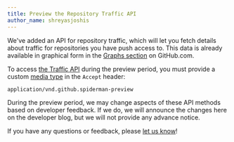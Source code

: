 ```yaml
---
title: Preview the Repository Traffic API
author_name: shreyasjoshis
---
```


 We've added an API for repository traffic, which will let you fetch details about traffic for repositories you have push access to. This data is already available in graphical form in the [Graphs section](https://help.github.com/articles/about-repository-graphs/#traffic) on GitHub.com.

To access [the Traffic API][docs] during the preview period, you must provide a custom [media type][media-type] in the `Accept` header:

    application/vnd.github.spiderman-preview

During the preview period, we may change aspects of these API methods based on developer feedback. If we do, we will announce the changes here on the developer blog, but we will not provide any advance notice.

If you have any questions or feedback, please [let us know][contact]!

[media-type]: /v3/media
[docs]: /v3/repos/traffic/
[contact]: https://github.com/contact?form%5Bsubject%5D=Traffic+API
